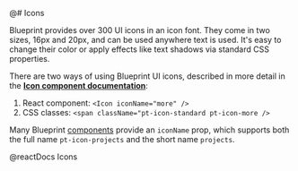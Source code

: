 @# Icons

Blueprint provides over 300 UI icons in an icon font. They come in two sizes, 16px and 20px, and can
be used anywhere text is used. It's easy to change their color or apply effects like text shadows
via standard CSS properties.

There are two ways of using Blueprint UI icons, described in more detail in the
[**Icon component documentation**](#core/components/icon):
1. React component: `<Icon iconName="more" />`
2. CSS classes: `<span className="pt-icon-standard pt-icon-more />`

Many Blueprint [components](#core/components) provide an `iconName` prop, which supports both the
full name `pt-icon-projects` and the short name `projects`.

@reactDocs Icons
